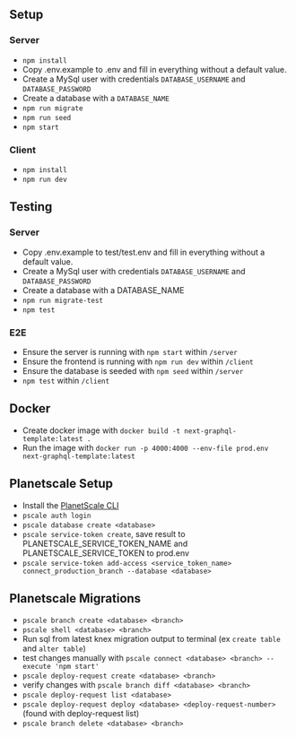 ## Setup

### Server
- `npm install`
- Copy .env.example to .env and fill in everything without a default value.
- Create a MySql user with credentials `DATABASE_USERNAME` and `DATABASE_PASSWORD`
- Create a database with a `DATABASE_NAME`
- `npm run migrate`
- `npm run seed`
- `npm start`

### Client
- `npm install`
- `npm run dev`

## Testing
### Server
- Copy .env.example to test/test.env and fill in everything without a default value.
- Create a MySql user with credentials `DATABASE_USERNAME` and `DATABASE_PASSWORD`
- Create a database with a DATABASE_NAME
- `npm run migrate-test`
- `npm test`

### E2E
- Ensure the server is running with `npm start` within `/server`
- Ensure the frontend is running with `npm run dev` within `/client`
- Ensure the database is seeded with `npm seed` within `/server`
- `npm test` within `/client`

## Docker
- Create docker image with `docker build -t next-graphql-template:latest .`
- Run the image with `docker run -p 4000:4000 --env-file prod.env next-graphql-template:latest`

## Planetscale Setup
 - Install the [PlanetScale CLI](https://github.com/planetscale/cli)
 - `pscale auth login`
 - `pscale database create <database>`
 - `pscale service-token create`, save result to PLANETSCALE_SERVICE_TOKEN_NAME and PLANETSCALE_SERVICE_TOKEN to prod.env
 - `pscale service-token add-access <service_token_name> connect_production_branch --database <database>`

## Planetscale Migrations
 - `pscale branch create <database> <branch>`
 - `pscale shell <database> <branch>`
 - Run sql from latest knex migration output to terminal (ex `create table` and `alter table`)
 - test changes manually with `pscale connect <database> <branch> --execute 'npm start'`
 - `pscale deploy-request create <database> <branch>`
 - verify changes with `pscale branch diff <database> <branch>`
 - `pscale deploy-request list <database>`
 - `pscale deploy-request deploy <database> <deploy-request-number>` (found with deploy-request list)
 - `pscale branch delete <database> <branch>`
